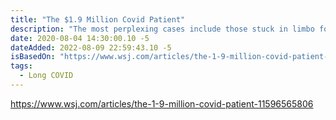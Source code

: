 ```yaml
---
title: "The $1.9 Million Covid Patient"
description: "The most perplexing cases include those stuck in limbo for weeks, straining hospitals and racking up huge bills."
date: 2020-08-04 14:30:00.10 -5
dateAdded: 2022-08-09 22:59:43.10 -5
isBasedOn: "https://www.wsj.com/articles/the-1-9-million-covid-patient-11596565806"
tags:
  - Long COVID
---
```


https://www.wsj.com/articles/the-1-9-million-covid-patient-11596565806
